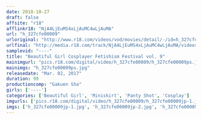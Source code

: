 ```yaml
---
date: 2018-10-27
draft: false
affsite: "r18"
afflinkr18: "NjA4LjEuMS4xLjAuMC4wLjAuMA"
url: "h_327cfe00009"
urloriginal: "http://www.r18.com/videos/vod/movies/detail/-/id=h_327cfe00009"
urlfinal: "http://media.r18.com/track/NjA4LjEuMS4xLjAuMC4wLjAuMA/videos/vod/movies/detail/-/id=h_327cfe00009"
samplevid: "----"
title: "Beautiful Girl Cosplayer Fetishism Festival vol. 9"
mainimgurl: "pics.r18.com/digital/video/h_327cfe00009/h_327cfe00009ps.jpg"
mainimgs: "h_327cfe00009ps.jpg"
releasedate: "Mar. 02, 2017"
duration: 99
productioncomp: "Gakuen Sha"
girls: ['----']
categories: ['Beautiful Girl', 'Miniskirt', 'Panty Shot', 'Cosplay']
imgurls: ['pics.r18.com/digital/video/h_327cfe00009/h_327cfe00009jp-1.jpg', 'pics.r18.com/digital/video/h_327cfe00009/h_327cfe00009jp-2.jpg', 'pics.r18.com/digital/video/h_327cfe00009/h_327cfe00009jp-3.jpg', 'pics.r18.com/digital/video/h_327cfe00009/h_327cfe00009jp-4.jpg', 'pics.r18.com/digital/video/h_327cfe00009/h_327cfe00009jp-5.jpg', 'pics.r18.com/digital/video/h_327cfe00009/h_327cfe00009jp-6.jpg', 'pics.r18.com/digital/video/h_327cfe00009/h_327cfe00009jp-7.jpg', 'pics.r18.com/digital/video/h_327cfe00009/h_327cfe00009jp-8.jpg', 'pics.r18.com/digital/video/h_327cfe00009/h_327cfe00009jp-9.jpg', 'pics.r18.com/digital/video/h_327cfe00009/h_327cfe00009jp-10.jpg', 'pics.r18.com/digital/video/h_327cfe00009/h_327cfe00009jp-11.jpg', 'pics.r18.com/digital/video/h_327cfe00009/h_327cfe00009jp-12.jpg', 'pics.r18.com/digital/video/h_327cfe00009/h_327cfe00009jp-13.jpg', 'pics.r18.com/digital/video/h_327cfe00009/h_327cfe00009jp-14.jpg', 'pics.r18.com/digital/video/h_327cfe00009/h_327cfe00009jp-15.jpg', 'pics.r18.com/digital/video/h_327cfe00009/h_327cfe00009jp-16.jpg', 'pics.r18.com/digital/video/h_327cfe00009/h_327cfe00009jp-17.jpg', 'pics.r18.com/digital/video/h_327cfe00009/h_327cfe00009jp-18.jpg', 'pics.r18.com/digital/video/h_327cfe00009/h_327cfe00009jp-19.jpg', 'pics.r18.com/digital/video/h_327cfe00009/h_327cfe00009jp-20.jpg']
imgs: ['h_327cfe00009jp-1.jpg', 'h_327cfe00009jp-2.jpg', 'h_327cfe00009jp-3.jpg', 'h_327cfe00009jp-4.jpg', 'h_327cfe00009jp-5.jpg', 'h_327cfe00009jp-6.jpg', 'h_327cfe00009jp-7.jpg', 'h_327cfe00009jp-8.jpg', 'h_327cfe00009jp-9.jpg', 'h_327cfe00009jp-10.jpg', 'h_327cfe00009jp-11.jpg', 'h_327cfe00009jp-12.jpg', 'h_327cfe00009jp-13.jpg', 'h_327cfe00009jp-14.jpg', 'h_327cfe00009jp-15.jpg', 'h_327cfe00009jp-16.jpg', 'h_327cfe00009jp-17.jpg', 'h_327cfe00009jp-18.jpg', 'h_327cfe00009jp-19.jpg', 'h_327cfe00009jp-20.jpg']
---
```


